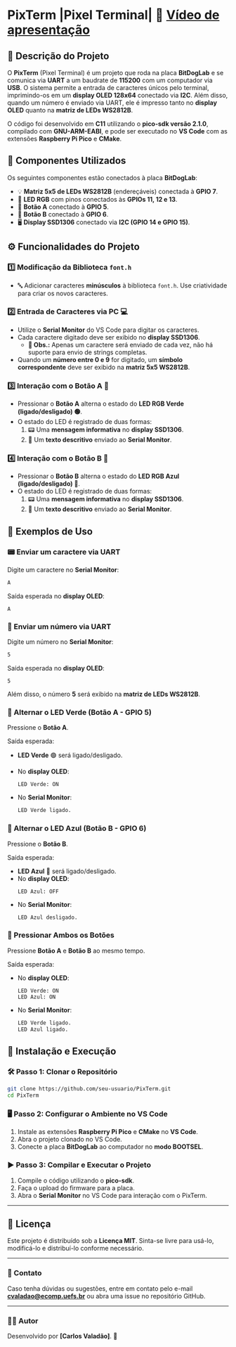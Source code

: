 # PixTerm |Pixel Terminal| 🚀 [Vídeo de apresentação](https://youtu.be/SO7VelBtSJQ)

## 📌 Descrição do Projeto

O **PixTerm** (Pixel Terminal) é um projeto que roda na placa **BitDogLab** e se comunica via **UART** a um baudrate de **115200** com um computador via **USB**. O sistema permite a entrada de caracteres únicos pelo terminal, imprimindo-os em um **display OLED 128x64** conectado via **I2C**. Além disso, quando um número é enviado via UART, ele é impresso tanto no **display OLED** quanto na **matriz de LEDs WS2812B**.

O código foi desenvolvido em **C11** utilizando o **pico-sdk versão 2.1.0**, compilado com **GNU-ARM-EABI**, e pode ser executado no **VS Code** com as extensões **Raspberry Pi Pico** e **CMake**.

## 🔩 Componentes Utilizados

Os seguintes componentes estão conectados à placa **BitDogLab**:

- 💡 **Matriz 5x5 de LEDs WS2812B** (endereçáveis) conectada à **GPIO 7**.
- 🌈 **LED RGB** com pinos conectados às **GPIOs 11, 12 e 13**.
- 🔘 **Botão A** conectado à **GPIO 5**.
- 🔘 **Botão B** conectado à **GPIO 6**.
- 🖥️ **Display SSD1306** conectado via **I2C (GPIO 14 e GPIO 15)**.

## ⚙️ Funcionalidades do Projeto

### 1️⃣ Modificação da Biblioteca `font.h`

- 🔤 Adicionar caracteres **minúsculos** à biblioteca `font.h`. Use criatividade para criar os novos caracteres.

### 2️⃣ Entrada de Caracteres via PC 💻

- Utilize o **Serial Monitor** do VS Code para digitar os caracteres.
- Cada caractere digitado deve ser exibido no **display SSD1306**.
  - **📌 Obs.:** Apenas um caractere será enviado de cada vez, não há suporte para envio de strings completas.
- Quando um **número entre 0 e 9** for digitado, um **símbolo correspondente** deve ser exibido na **matriz 5x5 WS2812B**.

### 3️⃣ Interação com o Botão A 🔘

- Pressionar o **Botão A** alterna o estado do **LED RGB Verde (ligado/desligado) 🟢**.
- O estado do LED é registrado de duas formas:
  1. 📟 Uma **mensagem informativa** no **display SSD1306**.
  2. 📨 Um **texto descritivo** enviado ao **Serial Monitor**.

### 4️⃣ Interação com o Botão B 🔘

- Pressionar o **Botão B** alterna o estado do **LED RGB Azul (ligado/desligado) 🔵**.
- O estado do LED é registrado de duas formas:
  1. 📟 Uma **mensagem informativa** no **display SSD1306**.
  2. 📨 Um **texto descritivo** enviado ao **Serial Monitor**.

## 📝 Exemplos de Uso

### 📟 Enviar um caractere via UART

Digite um caractere no **Serial Monitor**:

```sh
A
```

Saída esperada no **display OLED**:

```
A
```

### 🔢 Enviar um número via UART

Digite um número no **Serial Monitor**:

```sh
5
```

Saída esperada no **display OLED**:

```
5
```

Além disso, o número **5** será exibido na **matriz de LEDs WS2812B**.

### 🔘 Alternar o LED Verde (Botão A - GPIO 5)

Pressione o **Botão A**.

Saída esperada:
- **LED Verde** 🟢 será ligado/desligado.

- No **display OLED**:
  ```
  LED Verde: ON
  ```
- No **Serial Monitor**:
  ```sh
  LED Verde ligado.
  ```

### 🔘 Alternar o LED Azul (Botão B - GPIO 6)

Pressione o **Botão B**.

Saída esperada:
- **LED Azul** 🔵 será ligado/desligado.
- No **display OLED**:
  ```
  LED Azul: OFF
  ```
- No **Serial Monitor**:
  ```sh
  LED Azul desligado.
  ```

### 🔄 Pressionar Ambos os Botões

Pressione **Botão A** e **Botão B** ao mesmo tempo.

Saída esperada:
- No **display OLED**:
  ```
  LED Verde: ON
  LED Azul: ON
  ```
- No **Serial Monitor**:
  ```sh
  LED Verde ligado.
  LED Azul ligado.
  ```

## 🚀 Instalação e Execução

### 🛠️ Passo 1: Clonar o Repositório

```sh
git clone https://github.com/seu-usuario/PixTerm.git
cd PixTerm
```

### 🖥️ Passo 2: Configurar o Ambiente no VS Code

1. Instale as extensões **Raspberry Pi Pico** e **CMake** no **VS Code**.
2. Abra o projeto clonado no VS Code.
3. Conecte a placa **BitDogLab** ao computador no **modo BOOTSEL**.

### ▶️ Passo 3: Compilar e Executar o Projeto

1. Compile o código utilizando o **pico-sdk**.
2. Faça o upload do firmware para a placa.
3. Abra o **Serial Monitor** no VS Code para interação com o PixTerm.

---

## 📜 Licença

Este projeto é distribuído sob a **Licença MIT**. Sinta-se livre para usá-lo, modificá-lo e distribuí-lo conforme necessário.

---

### 📩 Contato

Caso tenha dúvidas ou sugestões, entre em contato pelo e-mail **<cvaladao@ecomp.uefs.br>** ou abra uma issue no repositório GitHub.

---

### 👨‍💻 Autor

Desenvolvido por **[Carlos Valadão]**. 🚀
